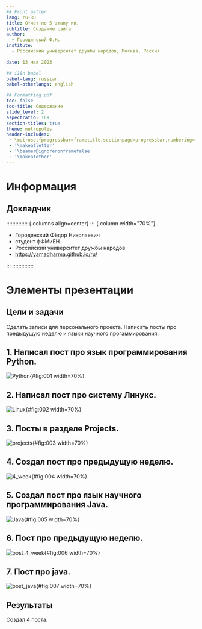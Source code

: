 ```yaml
---
## Front matter
lang: ru-RU
title: Отчет по 5 этапу ип.
subtitle: Создание сайта
author:
  - Городянский Ф.Н.
institute:
  - Российский университет дружбы народов, Москва, Россия
 
date: 13 мая 2023

## i18n babel
babel-lang: russian
babel-otherlangs: english

## Formatting pdf
toc: false
toc-title: Содержание
slide_level: 2
aspectratio: 169
section-titles: true
theme: metropolis
header-includes:
 - \metroset{progressbar=frametitle,sectionpage=progressbar,numbering=fraction}
 - '\makeatletter'
 - '\beamer@ignorenonframefalse'
 - '\makeatother'
---
```


# Информация

## Докладчик

:::::::::::::: {.columns align=center}
::: {.column width="70%"}

  * Городянский Фёдор Николаевич
  * студент фФМиЕН.
  * Российский университет дружбы народов
  * <https://yamadharma.github.io/ru/>


:::
::::::::::::::



# Элементы презентации


## Цели и задачи

Сделать записи для персонального проекта. Написать посты про предыдущую неделю и языки научного прогаммирования.


## 1. Написал пост про язык программирования Python.

![Python](image/im2.png){#fig:001 width=70%}


## 2. Написал пост про систему Линукс.

![Linux](image/im3.png){#fig:002 width=70%}


## 3. Посты в разделе Projects.

![projects](image/im1.png){#fig:003 width=70%}


## 4. Создал пост про предыдущую неделю.

![4_week](image/im4.png){#fig:004 width=70%}


## 5. Создал пост про язык научного программирования Java.

![Java](image/im5.png){#fig:005 width=70%}


## 6. Пост про предыдущую неделю.

![post_4_week](image/im6.png){#fig:006 width=70%} 


## 7. Пост про java.

![post_java](image/im7.png){#fig:007 width=70%}


## Результаты

Создал 4 поста.


